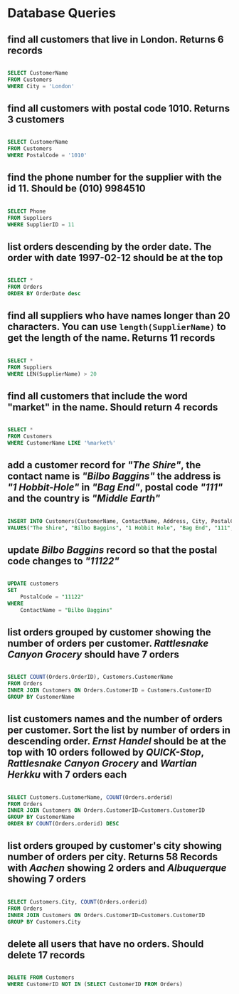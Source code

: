 # Database Queries

## find all customers that live in London. Returns 6 records

```sql

SELECT CustomerName
FROM Customers
WHERE City = 'London'

```

## find all customers with postal code 1010. Returns 3 customers

```sql

SELECT CustomerName
FROM Customers
WHERE PostalCode = '1010'

```

## find the phone number for the supplier with the id 11. Should be (010) 9984510

```sql

SELECT Phone
FROM Suppliers
WHERE SupplierID = 11

```

## list orders descending by the order date. The order with date 1997-02-12 should be at the top

```sql

SELECT *
FROM Orders
ORDER BY OrderDate desc

```

## find all suppliers who have names longer than 20 characters. You can use `length(SupplierName)` to get the length of the name. Returns 11 records

```sql

SELECT *
FROM Suppliers
WHERE LEN(SupplierName) > 20

```

## find all customers that include the word "market" in the name. Should return 4 records

```sql

SELECT * 
FROM Customers
WHERE CustomerName LIKE '%market%'

```

## add a customer record for _"The Shire"_, the contact name is _"Bilbo Baggins"_ the address is _"1 Hobbit-Hole"_ in _"Bag End"_, postal code _"111"_ and the country is _"Middle Earth"_

```sql

INSERT INTO Customers(CustomerName, ContactName, Address, City, PostalCode, Country)
VALUES("The Shire", "Bilbo Baggins", "1 Hobbit Hole", "Bag End", "111", "Middle Earth")

```

## update _Bilbo Baggins_ record so that the postal code changes to _"11122"_

```sql

UPDATE customers
SET
	PostalCode = "11122"
WHERE 
	ContactName = "Bilbo Baggins"

```

## list orders grouped by customer showing the number of orders per customer. _Rattlesnake Canyon Grocery_ should have 7 orders

```sql

SELECT COUNT(Orders.OrderID), Customers.CustomerName
FROM Orders
INNER JOIN Customers ON Orders.CustomerID = Customers.CustomerID
GROUP BY CustomerName

```

## list customers names and the number of orders per customer. Sort the list by number of orders in descending order. _Ernst Handel_ should be at the top with 10 orders followed by _QUICK-Stop_, _Rattlesnake Canyon Grocery_ and _Wartian Herkku_ with 7 orders each

```sql

SELECT Customers.CustomerName, COUNT(Orders.orderid)
FROM Orders
INNER JOIN Customers ON Orders.CustomerID=Customers.CustomerID 
GROUP BY CustomerName
ORDER BY COUNT(Orders.orderid) DESC

```

## list orders grouped by customer's city showing number of orders per city. Returns 58 Records with _Aachen_ showing 2 orders and _Albuquerque_ showing 7 orders

```sql

SELECT Customers.City, COUNT(Orders.orderid)
FROM Orders
INNER JOIN Customers ON Orders.CustomerID=Customers.CustomerID
GROUP BY Customers.City

```

## delete all users that have no orders. Should delete 17 records

```sql

DELETE FROM Customers
WHERE CustomerID NOT IN (SELECT CustomerID FROM Orders)

```